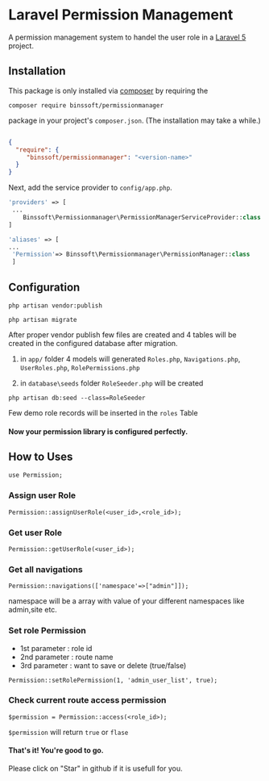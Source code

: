 # Laravel Permission Management

A permission management system to handel the user role in a [Laravel 5](http://www.laravel.com) project.

  

## Installation

This package is only installed via [composer](http://getcomposer.org) by requiring the 

`composer require binssoft/permissionmanager`

 package in your project's `composer.json`. (The installation may take a while.)

  

```json

{
  "require": {
     "binssoft/permissionmanager": "<version-name>"
  }
}

```

  

Next, add the service provider to `config/app.php`.

```php
'providers' => [
 ...
    Binssoft\Permissionmanager\PermissionManagerServiceProvider::class
]
```
```php
'aliases' => [
...
 'Permission'=> Binssoft\Permissionmanager\PermissionManager::class
 ]
```

 

## Configuration
```
php artisan vendor:publish
```
```
php artisan migrate
```

After proper vendor publish few files are created and 4 tables will be created in the configured database after migration. 

1) in `app/` folder 4 models will generated `Roles.php`, `Navigations.php`, `UserRoles.php`, `RolePermissions.php`

2) in `database\seeds` folder `RoleSeeder.php` will be created

```
php artisan db:seed --class=RoleSeeder
```
Few demo role records will be inserted in the `roles` Table
  

#### Now your permission library is configured perfectly.
 
## How to Uses
```
use Permission;
```
### Assign user Role
```
Permission::assignUserRole(<user_id>,<role_id>);
```
### Get user Role

```
Permission::getUserRole(<user_id>);
```
### Get all navigations
```
Permission::navigations(['namespace'=>["admin"]]); 
```
namespace will be a array with value of your different namespaces like admin,site etc.

### Set role Permission

 - 1st parameter : role id
 - 2nd parameter : route name
 - 3rd parameter : want to save or delete (true/false)

```
Permission::setRolePermission(1, 'admin_user_list', true); 
```

### Check current route access permission
```
$permission = Permission::access(<role_id>);
```
`$permission` will return `true` or `flase`

#### That's it!  You're good to go.

Please click on "Star" in github if it is usefull for you.
